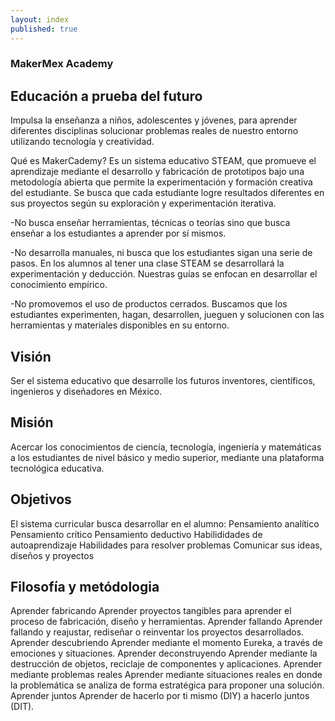```yaml
---
layout: index
published: true
---
```


### MakerMex Academy 

## Educación a prueba del futuro

Impulsa la enseñanza a niños, adolescentes y jóvenes, para aprender diferentes disciplinas solucionar problemas reales de nuestro entorno utilizando tecnología y creatividad.

Qué es MakerCademy?
Es un sistema educativo STEAM, que promueve el aprendizaje mediante el desarrollo y fabricación de prototipos bajo una metodología abierta que permite la experimentación y formación creativa del estudiante. Se busca que cada estudiante logre resultados diferentes en sus proyectos según su exploración y experimentación iterativa.  

-No busca enseñar herramientas, técnicas o teorías sino que busca enseñar a los estudiantes a aprender por sí mismos.

-No desarrolla manuales, ni busca que los estudiantes sigan una serie de pasos. En los alumnos al tener una clase STEAM se desarrollará la experimentación y deducción. Nuestras guías se enfocan en desarrollar el conocimiento empírico.

-No promovemos el uso de productos cerrados. Buscamos que los estudiantes experimenten, hagan, desarrollen, jueguen y solucionen con las herramientas y materiales disponibles en su entorno.

## Visión
Ser el sistema educativo que desarrolle los futuros inventores, científicos, ingenieros y diseñadores en México.

## Misión
Acercar los conocimientos de ciencía, tecnología, ingeniería y matemáticas a los estudiantes de nivel básico y medio superior, mediante una plataforma tecnológica educativa.

## Objetivos
El sistema curricular busca desarrollar en el alumno:
Pensamiento analítico
Pensamiento crítico
Pensamiento deductivo
Habilididades de autoaprendizaje
Habilidades para resolver problemas
Comunicar sus ideas, diseños y proyectos

## Filosofía y metódologia
Aprender fabricando
Aprender proyectos tangibles para aprender el proceso de fabricación, diseño y herramientas.
Aprender fallando
Aprender fallando y reajustar, rediseñar o reinventar los proyectos desarrollados.
Aprender descubriendo
Aprender mediante el momento Eureka, a través de emociones y situaciones.
Aprender deconstruyendo
Aprender mediante la destrucción de objetos, reciclaje de componentes y aplicaciones.
Aprender mediante problemas reales
Aprender mediante situaciones reales en donde la problemática se analiza de forma estratégica para proponer una solución.
Aprender juntos
Aprender de hacerlo por ti mismo (DIY) a hacerlo juntos (DIT).
